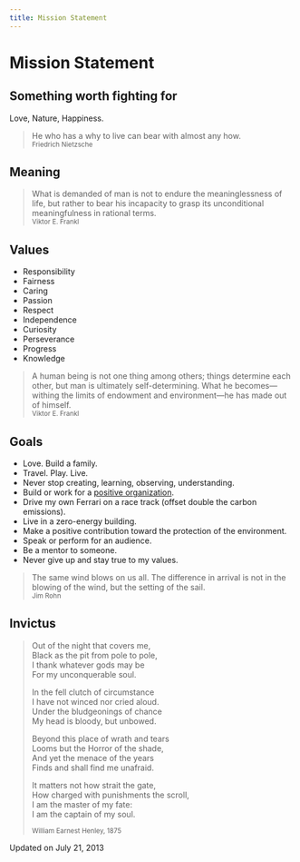 ```yaml
---
title: Mission Statement
---
```


# Mission Statement

## Something worth fighting for

Love, Nature, Happiness.

> He who has a why to live can bear with almost any how.  
<small>Friedrich Nietzsche</small>

## Meaning

> What is demanded of man is not to endure the meaninglessness of life, but
rather to bear his incapacity to grasp its unconditional meaningfulness in
rational terms.  
<small>Viktor E. Frankl</small>

## Values

* Responsibility
* Fairness
* Caring
* Passion
* Respect
* Independence
* Curiosity
* Perseverance
* Progress
* Knowledge

> A human being is not one thing among others; things determine each other,
but man is ultimately self-determining. What he becomes—withing the limits of
endowment and environment—he has made out of himself.  
<small>Viktor E. Frankl</small>

## Goals

* Love. Build a family.
* Travel. Play. Live.
* Never stop creating, learning, observing, understanding.
* Build or work for a [positive organization](/positive-business.html).
* Drive my own Ferrari on a race track (offset double the carbon emissions).
* Live in a zero-energy building.
* Make a positive contribution toward the protection of the environment.
* Speak or perform for an audience.
* Be a mentor to someone.
* Never give up and stay true to my values.

> The same wind blows on us all. The difference in arrival is not in the
> blowing of the wind, but the setting of the sail.  
> <small>Jim Rohn</small>

## Invictus

> Out of the night that covers me,  
> Black as the pit from pole to pole,  
> I thank whatever gods may be  
> For my unconquerable soul.
>
> In the fell clutch of circumstance  
> I have not winced nor cried aloud.  
> Under the bludgeonings of chance  
> My head is bloody, but unbowed.
>
> Beyond this place of wrath and tears  
> Looms but the Horror of the shade,  
> And yet the menace of the years  
> Finds and shall find me unafraid.
>
> It matters not how strait the gate,  
> How charged with punishments the scroll,  
> I am the master of my fate:  
> I am the captain of my soul.
>
> <small>William Earnest Henley, 1875</small>

<time datetime="2013-07-21" pudate="true" class="article-time">Updated on July 21, 2013</time>
